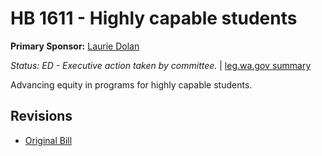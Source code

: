 # HB 1611 - Highly capable students
**Primary Sponsor:** [Laurie Dolan](/person/leg/laurie.dolan.md)

*Status: ED - Executive action taken by committee.* | [leg.wa.gov summary](https://app.leg.wa.gov/billsummary?BillNumber=1611&Year=2021)

Advancing equity in programs for highly capable students.

## Revisions
* [Original Bill](1/)